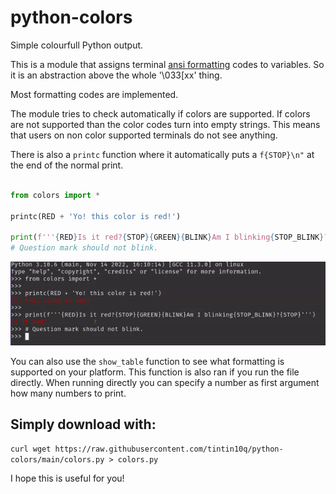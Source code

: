 # python-colors
Simple colourfull Python output.

This is a module that assigns terminal [ansi formatting](https://en.wikipedia.org/wiki/ANSI_escape_code) codes to variables. So it is an abstraction above the whole '\033[xx' thing.

Most formatting codes are implemented. 

The module tries to check automatically if colors are supported. If colors are not supported than the color codes turn into empty strings. This means that users on non color supported terminals do not see anything.

There is also a `printc` function where it automatically puts a `f{STOP}\n"` at the end of the normal print.

```python

from colors import *

printc(RED + 'Yo! this color is red!')

print(f'''{RED}Is it red?{STOP}{GREEN}{BLINK}Am I blinking{STOP_BLINK}?{STOP}''')
# Question mark should not blink.
```

![watchme.gif](watchme.gif)

You can also use the `show_table` function to see what formatting is supported on your platform. This function is also ran if you run the file directly. When running directly you can specify a number as first argument how many numbers to print.

## Simply download with:

`curl wget https://raw.githubusercontent.com/tintin10q/python-colors/main/colors.py > colors.py`

I hope this is useful for you!

